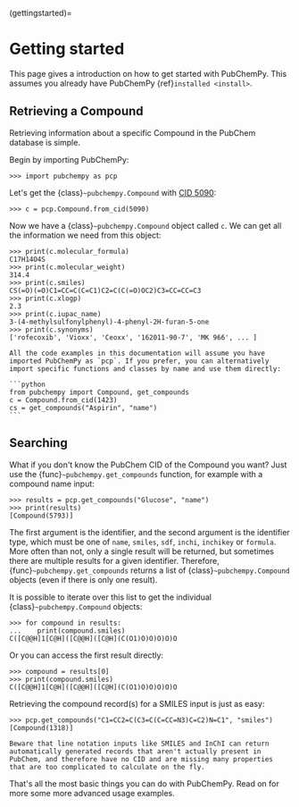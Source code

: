 (gettingstarted)=

# Getting started

This page gives a introduction on how to get started with PubChemPy. This assumes you already have PubChemPy {ref}`installed <install>`.

## Retrieving a Compound

Retrieving information about a specific Compound in the PubChem database is simple.

Begin by importing PubChemPy:

```pycon
>>> import pubchempy as pcp
```

Let's get the {class}`~pubchempy.Compound` with [CID 5090]:

```pycon
>>> c = pcp.Compound.from_cid(5090)
```

Now we have a {class}`~pubchempy.Compound` object called `c`. We can get all the information we need from this object:

```pycon
>>> print(c.molecular_formula)
C17H14O4S
>>> print(c.molecular_weight)
314.4
>>> print(c.smiles)
CS(=O)(=O)C1=CC=C(C=C1)C2=C(C(=O)OC2)C3=CC=CC=C3
>>> print(c.xlogp)
2.3
>>> print(c.iupac_name)
3-(4-methylsulfonylphenyl)-4-phenyl-2H-furan-5-one
>>> print(c.synonyms)
['rofecoxib', 'Vioxx', 'Ceoxx', '162011-90-7', 'MK 966', ... ]
```

````{note}
All the code examples in this documentation will assume you have imported PubChemPy as `pcp`. If you prefer, you can alternatively import specific functions and classes by name and use them directly:

```python
from pubchempy import Compound, get_compounds
c = Compound.from_cid(1423)
cs = get_compounds("Aspirin", "name")
```
````

## Searching

What if you don't know the PubChem CID of the Compound you want? Just use the {func}`~pubchempy.get_compounds` function, for example with a compound name input:

```pycon
>>> results = pcp.get_compounds("Glucose", "name")
>>> print(results)
[Compound(5793)]
```

The first argument is the identifier, and the second argument is the identifier type, which must be one of `name`, `smiles`, `sdf`, `inchi`, `inchikey` or `formula`. More often than not, only a single result will be returned, but sometimes there are multiple results for a given identifier. Therefore, {func}`~pubchempy.get_compounds` returns a list of {class}`~pubchempy.Compound` objects (even if there is only one result).

It is possible to iterate over this list to get the individual {class}`~pubchempy.Compound` objects:

```pycon
>>> for compound in results:
...    print(compound.smiles)
C([C@@H]1[C@H]([C@@H]([C@H](C(O1)O)O)O)O)O
```

Or you can access the first result directly:

```pycon
>>> compound = results[0]
>>> print(compound.smiles)
C([C@@H]1[C@H]([C@@H]([C@H](C(O1)O)O)O)O)O
```

Retrieving the compound record(s) for a SMILES input is just as easy:

```pycon
>>> pcp.get_compounds("C1=CC2=C(C3=C(C=CC=N3)C=C2)N=C1", "smiles")
[Compound(1318)]
```

```{note}
Beware that line notation inputs like SMILES and InChI can return automatically generated records that aren't actually present in PubChem, and therefore have no CID and are missing many properties that are too complicated to calculate on the fly.
```

That's all the most basic things you can do with PubChemPy. Read on for more some more advanced usage examples.

[cid 5090]: https://pubchem.ncbi.nlm.nih.gov/summary/summary.cgi?cid=5090
